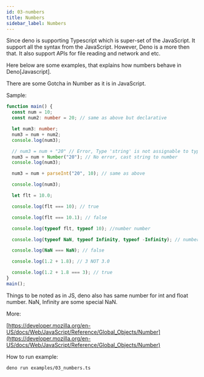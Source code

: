 ```yaml
---
id: 03-numbers
title: Numbers
sidebar_label: Numbers
---
```


Since deno is supporting Typescript which is super-set of the JavaScript. It support all the syntax from the JavaScript. However, Deno is a more then that. It also support APIs for file reading and network and etc.

Here below are some examples, that explains how numbers behave in Deno[Javascript].

There are some Gotcha in Number as it is in JavaScript.

Sample:

```typescript
function main() {
  const num = 10;
  const num2: number = 20; // same as above but declarative

  let num3: number;
  num3 = num + num2;
  console.log(num3);

  // num3 = num + "20" // Error, Type 'string' is not assignable to type 'number'
  num3 = num + Number("20"); // No error, cast string to number
  console.log(num3);

  num3 = num + parseInt("20", 10); // same as above

  console.log(num3);

  let flt = 10.0;

  console.log(flt === 10); // true

  console.log(flt === 10.1); // false

  console.log(typeof flt, typeof 10); //number number

  console.log(typeof NaN, typeof Infinity, typeof -Infinity); // number number number

  console.log(NaN === NaN); // false

  console.log(1.2 + 1.8); // 3 NOT 3.0

  console.log(1.2 + 1.8 === 3); // true
}
main();
```

Things to be noted as in JS, deno also has same number for int and float number. NaN, Infinity are some special NaN.

More:

[https://developer.mozilla.org/en-US/docs/Web/JavaScript/Reference/Global_Objects/Number](https://developer.mozilla.org/en-US/docs/Web/JavaScript/Reference/Global_Objects/Number)

How to run example:

```bash
deno run examples/03_numbers.ts
```
